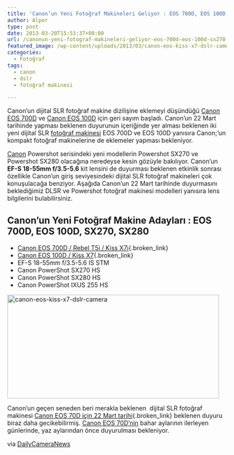 ```yaml
---
title: 'Canon’un Yeni Fotoğraf Makineleri Geliyor : EOS 700D, EOS 100D, SX270, SX280'
author: Alper
type: post
date: 2013-03-20T15:53:37+00:00
url: /canonun-yeni-fotograf-makineleri-geliyor-eos-700d-eos-100d-sx270-sx280/
featured_image: /wp-content/uploads/2013/03/canon-eos-kiss-x7-dslr-camera-100x100.jpg
categories:
  - Fotoğraf
tags:
  - canon
  - dslr
  - fotoğraf makinesi

---
```

Canon&#8217;un dijital SLR fotoğraf makine dizilişine eklemeyi düşündüğü [Canon EOS 700D][1] ve [Canon EOS 100D][2] için geri sayım başladı. Canon&#8217;un 22 Mart tarihinde yapması beklenen duyurunun içeriğinde yer alması beklenen iki yeni dijital SLR [fotoğraf makinesi][3] EOS 700D ve EOS 100D yanısıra Canon;&#8217;un kompakt fotoğraf makinelerine de eklemeler yapması bekleniyor.

[Canon][4] Powershot serisindeki yeni modellerin Powershot SX270 ve Powershot SX280 olacağına neredeyse kesin gözüyle bakılıyor. Canon&#8217;un **EF-S 18-55mm f/3.5-5.6** kit lensini de duyurması beklenen etkinlik sonrası özellikle Canon&#8217;un giriş seviyesindeki dijital SLR fotoğraf makineleri çok konuşulacağa benziyor. Aşağıda Canon&#8217;un 22 Mart tarihinde duyurmasını beklediğimiz DLSR ve Powershot fotoğraf makinesi modelleri yanısıra lens bilgilerini bulabilirsiniz.

## Canon&#8217;un Yeni Fotoğraf Makine Adayları : EOS 700D, EOS 100D, SX270, SX280

  * [Canon EOS 700D / Rebel T5i / Kiss X7i][5]{.broken_link}
  * [Canon EOS 100D / Kiss X7][6]{.broken_link}
  * EF-S 18-55mm f/3.5-5.6 IS STM
  * Canon PowerShot SX270 HS
  * Canon PowerShot SX280 HS
  * Canon PowerShot IXUS 255 HS

<img class="aligncenter size-full wp-image-13599" alt="canon-eos-kiss-x7-dslr-camera" src="https://www.murekkep.org/wp-content/uploads/2013/03/canon-eos-kiss-x7-dslr-camera.jpg" width="486" height="238" srcset="https://www.murekkep.org/wp-content/uploads/2013/03/canon-eos-kiss-x7-dslr-camera.jpg 486w, https://www.murekkep.org/wp-content/uploads/2013/03/canon-eos-kiss-x7-dslr-camera-400x195.jpg 400w, https://www.murekkep.org/wp-content/uploads/2013/03/canon-eos-kiss-x7-dslr-camera-50x24.jpg 50w, https://www.murekkep.org/wp-content/uploads/2013/03/canon-eos-kiss-x7-dslr-camera-125x61.jpg 125w, https://www.murekkep.org/wp-content/uploads/2013/03/canon-eos-kiss-x7-dslr-camera-300x146.jpg 300w" sizes="(max-width: 486px) 100vw, 486px" /> 

Canon&#8217;un geçen seneden beri merakla beklenen  dijital SLR fotoğraf makinesi [Canon EOS 70D için 22 Mart tarihi][7]{.broken_link} beklenen duyuru biraz daha gecikebilirmiş. [Canon EOS 70D&#8217;nin][8] bahar aylarının ilerleyen günlerinde, yaz aylarından önce duyurulması bekleniyor.

via <a title="Canon Digital Cameras To Be Announced on March 22, 2013" href="http://www.dailycameranews.com/2013/03/canon-digital-cameras-to-be-announced-on-march-22-2013/" rel="external dofollow">DailyCameraNews</a>

 [1]: https://www.murekkep.org/kamera/canon/eos-700d "canon eos 700d"
 [2]: https://www.murekkep.org/kamera/canon/eos-100d "canon eos 100d"
 [3]: https://www.murekkep.org/kamera "fotoğraf makinesi"
 [4]: https://www.murekkep.org/kamera/canon/ "canon"
 [5]: https://www.murekkep.org/canon-eos-700d-dslr-fotograf-makinesi-duyuruldu-13618 "Canon EOS 700D DSLR Fotoğraf Makinesi Duyuruldu"
 [6]: https://www.murekkep.org/en-hafif-ve-kucuk-dslr-fotograf-makinesi-canon-eos-100d-rebel-sl1-duyuruldu-13607 "En Hafif ve Küçük DSLR Fotoğraf Makinesi Canon EOS 100D / Rebel SL1 Duyuruldu"
 [7]: https://www.murekkep.org/canon-eos-70d-dijital-slr-fotograf-makinesi-cikis-tarihi-22-mart-bekleniyor-12515 "Canon EOS 70D Dijital SLR Fotoğraf Makinesi Çıkış Tarihi 22 Mart Bekleniyor"
 [8]: https://www.murekkep.org/kamera/canon/eos-70d "canon eos 70d"